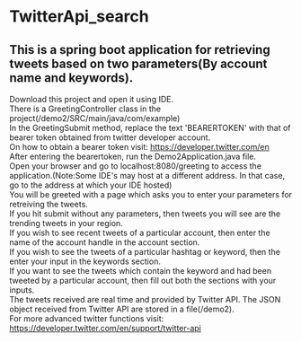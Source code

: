# TwitterApi_search
## This is a spring boot application for retrieving tweets based on two parameters(By account name and keywords).
Download this project and open it using IDE.<br>
 There is a GreetingController class in the project(/demo2/SRC/main/java/com/example)<br>
  In the GreetingSubmit method, replace the text 'BEARERTOKEN' with that of bearer token obtained from twitter developer account.<br>
  On how to obtain a bearer token visit: https://developer.twitter.com/en<br>
  After entering the bearertoken, run the Demo2Application.java file.<br>
  Open your browser and go to localhost:8080/greeting to access the application.(Note:Some IDE's may host at a different address. In that case, go to the address at which your IDE hosted)<br>
  You will be greeted with a page which asks you to enter your parameters for retreiving the tweets.<br>If you hit submit without any parameters, then tweets you will see are the trending tweets in your region.<br>
  If you wish to see recent tweets of a particular account, then enter the name of the account handle in the account section.<br>
  If you wish to see the tweets of a particular hashtag or keyword, then the enter your input in the keywords section.<br>
  If you want to see the tweets which contain the keyword and had been tweeted by a particular account, then fill out both the sections with your inputs.<br>
  The tweets received are real time and provided by Twitter API. The JSON object received from Twitter API are stored in a file(/demo2). <br>
  For more advanced twitter functions visit: https://developer.twitter.com/en/support/twitter-api
  
  
  
